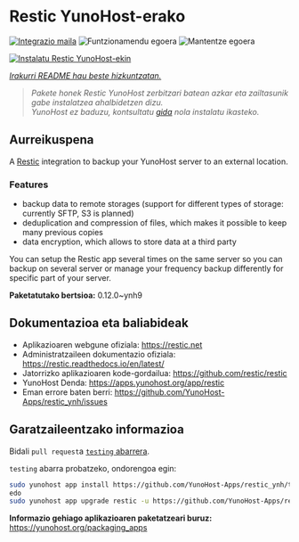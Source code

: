 <!--
Ohart ongi: README hau automatikoki sortu da <https://github.com/YunoHost/apps/tree/master/tools/readme_generator>ri esker
EZ editatu eskuz.
-->

# Restic YunoHost-erako

[![Integrazio maila](https://dash.yunohost.org/integration/restic.svg)](https://ci-apps.yunohost.org/ci/apps/restic/) ![Funtzionamendu egoera](https://ci-apps.yunohost.org/ci/badges/restic.status.svg) ![Mantentze egoera](https://ci-apps.yunohost.org/ci/badges/restic.maintain.svg)

[![Instalatu Restic YunoHost-ekin](https://install-app.yunohost.org/install-with-yunohost.svg)](https://install-app.yunohost.org/?app=restic)

*[Irakurri README hau beste hizkuntzatan.](./ALL_README.md)*

> *Pakete honek Restic YunoHost zerbitzari batean azkar eta zailtasunik gabe instalatzea ahalbidetzen dizu.*  
> *YunoHost ez baduzu, kontsultatu [gida](https://yunohost.org/install) nola instalatu ikasteko.*

## Aurreikuspena

A [Restic](https://restic.net/) integration to backup your YunoHost server to an external location.

### Features

- backup data to remote storages (support for different types of storage: currently SFTP, S3 is planned)
- deduplication and compression of files, which makes it possible to keep many previous copies
- data encryption, which allows to store data at a third party

You can setup the Restic app several times on the same server so you can backup on several server or manage your frequency backup differently for specific part of your server.


**Paketatutako bertsioa:** 0.12.0~ynh9
## Dokumentazioa eta baliabideak

- Aplikazioaren webgune ofiziala: <https://restic.net>
- Administratzaileen dokumentazio ofiziala: <https://restic.readthedocs.io/en/latest/>
- Jatorrizko aplikazioaren kode-gordailua: <https://github.com/restic/restic>
- YunoHost Denda: <https://apps.yunohost.org/app/restic>
- Eman errore baten berri: <https://github.com/YunoHost-Apps/restic_ynh/issues>

## Garatzaileentzako informazioa

Bidali `pull request`a [`testing` abarrera](https://github.com/YunoHost-Apps/restic_ynh/tree/testing).

`testing` abarra probatzeko, ondorengoa egin:

```bash
sudo yunohost app install https://github.com/YunoHost-Apps/restic_ynh/tree/testing --debug
edo
sudo yunohost app upgrade restic -u https://github.com/YunoHost-Apps/restic_ynh/tree/testing --debug
```

**Informazio gehiago aplikazioaren paketatzeari buruz:** <https://yunohost.org/packaging_apps>
